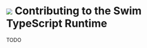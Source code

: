 # <a href="https://www.swimos.org"><img src="https://docs.swimos.org/readme/breach-marlin-blue-wide.svg"></a> Contributing to the Swim TypeScript Runtime

TODO
